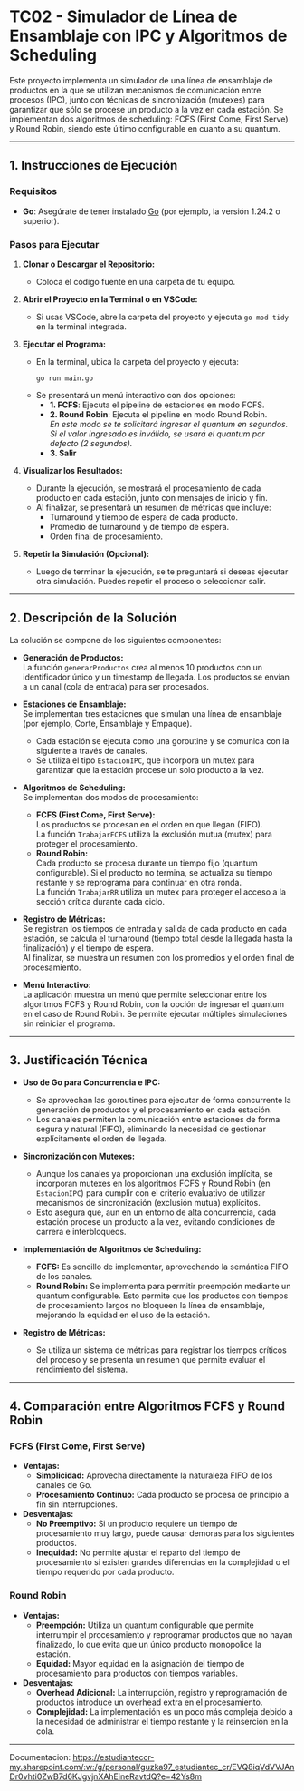 # TC02 - Simulador de Línea de Ensamblaje con IPC y Algoritmos de Scheduling

Este proyecto implementa un simulador de una línea de ensamblaje de productos en la que se utilizan mecanismos de comunicación entre procesos (IPC), junto con técnicas de sincronización (mutexes) para garantizar que sólo se procese un producto a la vez en cada estación. Se implementan dos algoritmos de scheduling: FCFS (First Come, First Serve) y Round Robin, siendo este último configurable en cuanto a su quantum.

---

## 1. Instrucciones de Ejecución

### Requisitos
- **Go**: Asegúrate de tener instalado [Go](https://golang.org/dl/) (por ejemplo, la versión 1.24.2 o superior).

### Pasos para Ejecutar

1. **Clonar o Descargar el Repositorio:**
   - Coloca el código fuente en una carpeta de tu equipo.

2. **Abrir el Proyecto en la Terminal o en VSCode:**
   - Si usas VSCode, abre la carpeta del proyecto y ejecuta `go mod tidy` en la terminal integrada.

3. **Ejecutar el Programa:**
   - En la terminal, ubica la carpeta del proyecto y ejecuta:
     ```
     go run main.go
     ```
   - Se presentará un menú interactivo con dos opciones:
     - **1. FCFS**: Ejecuta el pipeline de estaciones en modo FCFS.
     - **2. Round Robin**: Ejecuta el pipeline en modo Round Robin.  
       *En este modo se te solicitará ingresar el quantum en segundos. Si el valor ingresado es inválido, se usará el quantum por defecto (2 segundos).*
     - **3. Salir**

4. **Visualizar los Resultados:**
   - Durante la ejecución, se mostrará el procesamiento de cada producto en cada estación, junto con mensajes de inicio y fin.
   - Al finalizar, se presentará un resumen de métricas que incluye:
     - Turnaround y tiempo de espera de cada producto.
     - Promedio de turnaround y de tiempo de espera.
     - Orden final de procesamiento.

5. **Repetir la Simulación (Opcional):**
   - Luego de terminar la ejecución, se te preguntará si deseas ejecutar otra simulación. Puedes repetir el proceso o seleccionar salir.

---

## 2. Descripción de la Solución

La solución se compone de los siguientes componentes:

- **Generación de Productos:**  
  La función `generarProductos` crea al menos 10 productos con un identificador único y un timestamp de llegada. Los productos se envían a un canal (cola de entrada) para ser procesados.

- **Estaciones de Ensamblaje:**  
  Se implementan tres estaciones que simulan una línea de ensamblaje (por ejemplo, Corte, Ensamblaje y Empaque).  
  - Cada estación se ejecuta como una goroutine y se comunica con la siguiente a través de canales.  
  - Se utiliza el tipo `EstacionIPC`, que incorpora un mutex para garantizar que la estación procese un solo producto a la vez.

- **Algoritmos de Scheduling:**  
  Se implementan dos modos de procesamiento:
  - **FCFS (First Come, First Serve):**  
    Los productos se procesan en el orden en que llegan (FIFO).  
    La función `TrabajarFCFS` utiliza la exclusión mutua (mutex) para proteger el procesamiento.
  - **Round Robin:**  
    Cada producto se procesa durante un tiempo fijo (quantum configurable). Si el producto no termina, se actualiza su tiempo restante y se reprograma para continuar en otra ronda.  
    La función `TrabajarRR` utiliza un mutex para proteger el acceso a la sección crítica durante cada ciclo.

- **Registro de Métricas:**  
  Se registran los tiempos de entrada y salida de cada producto en cada estación, se calcula el turnaround (tiempo total desde la llegada hasta la finalización) y el tiempo de espera.  
  Al finalizar, se muestra un resumen con los promedios y el orden final de procesamiento.

- **Menú Interactivo:**  
  La aplicación muestra un menú que permite seleccionar entre los algoritmos FCFS y Round Robin, con la opción de ingresar el quantum en el caso de Round Robin. Se permite ejecutar múltiples simulaciones sin reiniciar el programa.

---

## 3. Justificación Técnica

- **Uso de Go para Concurrencia e IPC:**  
  - Se aprovechan las goroutines para ejecutar de forma concurrente la generación de productos y el procesamiento en cada estación.
  - Los canales permiten la comunicación entre estaciones de forma segura y natural (FIFO), eliminando la necesidad de gestionar explícitamente el orden de llegada.

- **Sincronización con Mutexes:**  
  - Aunque los canales ya proporcionan una exclusión implícita, se incorporan mutexes en los algoritmos FCFS y Round Robin (en `EstacionIPC`) para cumplir con el criterio evaluativo de utilizar mecanismos de sincronización (exclusión mutua) explícitos.
  - Esto asegura que, aun en un entorno de alta concurrencia, cada estación procese un producto a la vez, evitando condiciones de carrera e interbloqueos.

- **Implementación de Algoritmos de Scheduling:**  
  - **FCFS:** Es sencillo de implementar, aprovechando la semántica FIFO de los canales.
  - **Round Robin:** Se implementa para permitir preempción mediante un quantum configurable. Esto permite que los productos con tiempos de procesamiento largos no bloqueen la línea de ensamblaje, mejorando la equidad en el uso de la estación.

- **Registro de Métricas:**  
  - Se utiliza un sistema de métricas para registrar los tiempos críticos del proceso y se presenta un resumen que permite evaluar el rendimiento del sistema.

---

## 4. Comparación entre Algoritmos FCFS y Round Robin

### FCFS (First Come, First Serve)
- **Ventajas:**
  - **Simplicidad:** Aprovecha directamente la naturaleza FIFO de los canales de Go.  
  - **Procesamiento Continuo:** Cada producto se procesa de principio a fin sin interrupciones.
- **Desventajas:**
  - **No Preemptivo:** Si un producto requiere un tiempo de procesamiento muy largo, puede causar demoras para los siguientes productos.  
  - **Inequidad:** No permite ajustar el reparto del tiempo de procesamiento si existen grandes diferencias en la complejidad o el tiempo requerido por cada producto.

### Round Robin
- **Ventajas:**
  - **Preempción:** Utiliza un quantum configurable que permite interrumpir el procesamiento y reprogramar productos que no hayan finalizado, lo que evita que un único producto monopolice la estación.
  - **Equidad:** Mayor equidad en la asignación del tiempo de procesamiento para productos con tiempos variables.
- **Desventajas:**
  - **Overhead Adicional:** La interrupción, registro y reprogramación de productos introduce un overhead extra en el procesamiento.
  - **Complejidad:** La implementación es un poco más compleja debido a la necesidad de administrar el tiempo restante y la reinserción en la cola.

---

Documentacion: https://estudianteccr-my.sharepoint.com/:w:/g/personal/guzka97_estudiantec_cr/EVQ8iqVdVVJAnDr0vhti0ZwB7d6KJgvjnXAhEineRavtdQ?e=42Ys8m 